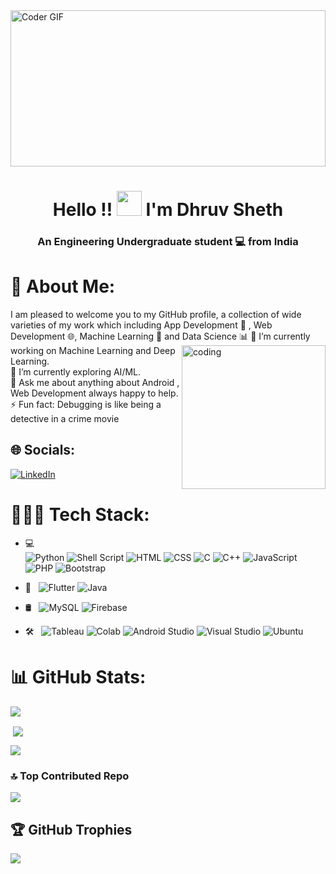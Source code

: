<img alt="Coder GIF" height="250" width="100%" src="https://magiccopy.xyz/assets/images/hadder.gif" />

<h1 align="center">Hello !! <img src="https://media.giphy.com/media/v1.Y2lkPTc5MGI3NjExMGI4YjM2ZGNiNTg5NTI2N2UxNjdkNDNjM2E2OTAzODkyZTQ3MmYwZCZjdD1z/w1OBpBd7kJqHrJnJ13/giphy.gif" width="40px"> I'm Dhruv Sheth</h1>

#### <h3 align="center">An Engineering Undergraduate student 💻 from India </h3> 

# 💫 About Me:
I am pleased to welcome you to my GitHub profile, a collection of wide varieties of my work which including App Development 📱 , Web Development 🌐, Machine Learning 🤖 and Data Science 📊
<img height="230" align="right" alt="coding" src="https://media2.giphy.com/media/MunViQ5feR29sMFVfa/giphy.gif?cid=6c09b952c7jgvpp3bgsgpsv3g2gk3sob02xw7i851m73fgfz&rid=giphy.gif&ct=s">
🔭 I’m currently working on Machine Learning and Deep Learning.<br>🌱 I’m currently exploring AI/ML.<br>💬 Ask me about anything about Android , Web Development  always happy to help.<br>⚡ Fun fact: Debugging is like being a detective in a crime movie


## 🌐 Socials:
[![LinkedIn](https://img.shields.io/badge/LinkedIn-%230077B5.svg?logo=linkedin&logoColor=white)](https://www.linkedin.com/in/dhruvnet) 

# 👩🏾‍💻 Tech Stack:
- 💻 &nbsp; <br>
	![Python](https://img.shields.io/badge/Python-3776AB?style=for-the-badge&logo=python&logoColor=white)
	![Shell Script](https://img.shields.io/badge/Shell_Script-121011?style=for-the-badge&logo=gnu-bash&logoColor=white)
	![HTML](https://img.shields.io/badge/HTML5-E34F26?style=for-the-badge&logo=html5&logoColor=white)
	![CSS](https://img.shields.io/badge/CSS3-1572B6?style=for-the-badge&logo=css3&logoColor=white)
	![C](https://img.shields.io/badge/C-00599C?style=for-the-badge&logo=c&logoColor=white)
	![C++](https://img.shields.io/badge/c++-%2300599C.svg?style=for-the-badge&logo=c%2B%2B&logoColor=white)
	![JavaScript](https://img.shields.io/badge/javascript-%23323330.svg?style=for-the-badge&logo=javascript&logoColor=%23F7DF1E)
	![PHP](https://img.shields.io/badge/php-%23777BB4.svg?style=for-the-badge&logo=php&logoColor=white)
		![Bootstrap](https://img.shields.io/badge/bootstrap-%23563D7C.svg?style=for-the-badge&logo=bootstrap&logoColor=white)

- 📱 &nbsp;
	![Flutter](https://img.shields.io/badge/Flutter-02569B?style=for-the-badge&logo=flutter&logoColor=white)
	![Java](https://img.shields.io/badge/java-%23ED8B00.svg?style=for-the-badge&logo=java&logoColor=white)

- 🛢 &nbsp;
	![MySQL](https://img.shields.io/badge/mysql-%2300f.svg?style=for-the-badge&logo=mysql&logoColor=white)
	![Firebase](https://img.shields.io/badge/firebase-%23039BE5.svg?style=for-the-badge&logo=firebase)

- 🛠️ &nbsp;
	![Tableau](https://img.shields.io/badge/Tableau-E97627?style=for-the-badge&logo=Tableau&logoColor=white)
	![Colab](https://img.shields.io/badge/Colab-F9AB00?style=for-the-badge&logo=googlecolab&color=525252)
	![Android Studio](https://img.shields.io/badge/Android%20Studio-3DDC84.svg?style=for-the-badge&logo=android-studio&logoColor=white)
	![Visual Studio](https://img.shields.io/badge/Visual%20Studio-5C2D91.svg?style=for-the-badge&logo=visual-studio&logoColor=white)
	![Ubuntu](https://img.shields.io/badge/Ubuntu-E95420?style=for-the-badge&logo=ubuntu&logoColor=white)


# 📊 GitHub Stats:
<p><img align="center" src="https://github-readme-stats.vercel.app/api?username=Dhruvnet&theme=midnight-purple&hide_border=false&include_all_commits=true&count_private=true" /></p>

<p>&nbsp;<img align="center" src="https://github-readme-streak-stats.herokuapp.com/?user=Dhruvnet&theme=midnight-purple&hide_border=false" /></p>

<p><img align="center" src="https://github-readme-stats.vercel.app/api/top-langs/?username=Dhruvnet&theme=midnight-purple&hide_border=false&include_all_commits=true&count_private=true&layout=compact" /></p>


### 🔝 Top Contributed Repo
![](https://github-contributor-stats.vercel.app/api?username=Dhruvnet&limit=5&theme=dark&combine_all_yearly_contributions=true)

## 🏆 GitHub Trophies
![](https://github-profile-trophy.vercel.app/?username=Dhruvnet&theme=discord&no-frame=false&no-bg=false&margin-w=4)
